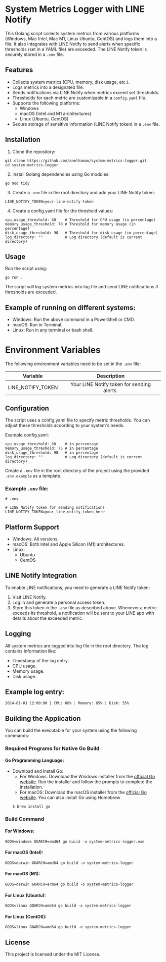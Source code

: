 # System Metrics Logger with LINE Notify
This Golang script collects system metrics from various platforms (Windows, Mac Intel, Mac M1, Linux Ubuntu, CentOS) and logs them into a file. It also integrates with LINE Notify to send alerts when specific thresholds (set in a YAML file) are exceeded. The LINE Notify token is securely stored in a `.env` file.

## Features
* Collects system metrics (CPU, memory, disk usage, etc.).
* Logs metrics into a designated file.
* Sends notifications via LINE Notify when metrics exceed set thresholds.
* Thresholds for each metric are customizable in a `config.yaml` file.
* Supports the following platforms:
    * Windows
    * macOS (Intel and M1 architectures)
    * Linux (Ubuntu, CentOS)
* Secure storage of sensitive information (LINE Notify token) in a `.env` file.

## Installation
1. Clone the repository:
```
git clone https://github.com/anelhaman/system-metrics-logger.git
cd system-metrics-logger
```
2. Install Golang dependencies using Go modules:

```
go mod tidy
```
3. Create a `.env` file in the root directory and add your LINE Notify token:

```
LINE_NOTIFY_TOKEN=your-line-notify-token
```
4. Create a config.yaml file for the threshold values:
```
cpu_usage_threshold: 80    # Threshold for CPU usage (in percentage)
memory_usage_threshold: 70 # Threshold for memory usage (in percentage)
disk_usage_threshold: 90   # Threshold for disk usage (in percentage)
log_directory: ""          # Log directory (default is current directory)
```

## Usage
Run the script using:

```
go run .
```
The script will log system metrics into log file and send LINE notifications if thresholds are exceeded.

## Example of running on different systems:
* Windows: Run the above command in a PowerShell or CMD.
* macOS: Run in Terminal.
* Linux: Run in any terminal or bash shell.

# Environment Variables
The following environment variables need to be set in the `.env` file:


| Variable | Description|
| ------------- |:-------------:|
| LINE_NOTIFY_TOKEN | Your LINE Notify token for sending alerts.


## Configuration
The script uses a config.yaml file to specify metric thresholds. You can adjust these thresholds according to your system's needs.

Example config.yaml:

```
cpu_usage_threshold: 80    # in percentage
memory_usage_threshold: 75 # in percentage
disk_usage_threshold: 90   # in percentage
log_directory: ""          # Log directory (default is current directory)
```

Create a `.env` file in the root directory of the project using the provided `.env.example` as a template. 

### Example `.env` file:

```
# .env

# LINE Notify token for sending notifications
LINE_NOTIFY_TOKEN=your_line_notify_token_here

```

## Platform Support
* Windows: All versions.
* macOS: Both Intel and Apple Silicon (M1) architectures.
* Linux:
    * Ubuntu
    * CentOS

## LINE Notify Integration
To enable LINE notifications, you need to generate a LINE Notify token:

1. Visit LINE Notify.
2. Log in and generate a personal access token.
3. Store this token in the `.env` file as described above.
Whenever a metric exceeds its threshold, a notification will be sent to your LINE app with details about the exceeded metric.

## Logging
All system metrics are logged into log file in the root directory. The log contains information like:

* Timestamp of the log entry.
* CPU usage.
* Memory usage.
* Disk usage.

## Example log entry:

```
2024-01-01 12:00:00 | CPU: 60% | Memory: 65% | Disk: 55%
``` 

## Building the Application
You can build the executable for your system using the following commands:

### Required Programs for Native Go Build
#### Go Programming Language:

* Download and Install Go:
    * For Windows: Download the Windows installer from the [official Go website](https://go.dev/doc/install). Run the installer and follow the prompts to complete the installation.
    * For macOS: Download the macOS installer from the [official Go website](https://go.dev/doc/install). You can also install Go using Homebrew
    ```
    $ brew install go
    ```

### Build Command
#### For Windows:

```
GOOS=windows GOARCH=amd64 go build -o system-metrics-logger.exe
```
#### For macOS (Intel):

```
GOOS=darwin GOARCH=amd64 go build -o system-metrics-logger
```
#### For macOS (M1):

```
GOOS=darwin GOARCH=arm64 go build -o system-metrics-logger
```
#### For Linux (Ubuntu):

```
GOOS=linux GOARCH=amd64 go build -o system-metrics-logger
```
#### For Linux (CentOS):

```
GOOS=linux GOARCH=amd64 go build -o system-metrics-logger
```
## License
This project is licensed under the MIT License.